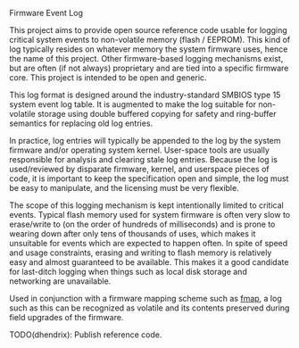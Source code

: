 Firmware Event Log

This project aims to provide open source reference code usable for logging critical system events to non-volatile memory (flash / EEPROM). This kind of log typically resides on whatever memory the system firmware uses, hence the name of this project. Other firmware-based logging mechanisms exist, but are often (if not always) proprietary and are tied into a specific firmware core. This project is intended to be open and generic.

This log format is designed around the industry-standard SMBIOS type 15 system event log table. It is augmented to make the log suitable for non-volatile storage using double buffered copying for safety and ring-buffer semantics for replacing old log entries.

In practice, log entries will typically be appended to the log by the system firmware and/or operating system kernel. User-space tools are usually responsible for analysis and clearing stale log entries. Because the log is used/reviewed by disparate firmware, kernel, and userspace pieces of code, it is important to keep the specification open and simple, the log must be easy to manipulate, and the licensing must be very flexible.

The scope of this logging mechanism is kept intentionally limited to critical events. Typical flash memory used for system firmware is often very slow to erase/write to (on the order of hundreds of milliseconds) and is prone to wearing down after only tens of thousands of uses, which makes it unsuitable for events which are expected to happen often. In spite of speed and usage constraints, erasing and writing to flash memory is relatively easy and almost guaranteed to be available. This makes it a good candidate for last-ditch logging when things such as local disk storage and networking are unavailable.

Used in conjunction with a firmware mapping scheme such as [fmap](http://code.google.com/p/flashmap/), a log such as this can be recognized as volatile and its contents preserved during field upgrades of the firmware.

TODO(dhendrix): Publish reference code.